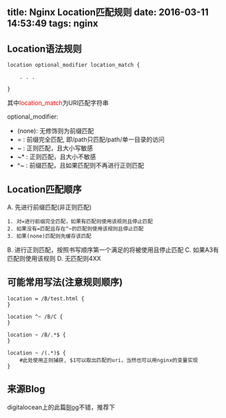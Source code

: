 title: Nginx Location匹配规则
date: 2016-03-11 14:53:49
tags: nginx
---
## Location语法规则

```
location optional_modifier location_match {

    . . .

}
```

其中<font style="color:red">location_match</font>为URI匹配字符串

optional_modifier:

* (none): 无修饰则为前缀匹配
* =     : 前缀完全匹配, 即/path只匹配/path/单一目录的访问
* ~ : 正则匹配，且大小写敏感
* ~* : 正则匹配，且大小不敏感
* ^~ : 前缀匹配，且如果匹配则不再进行正则匹配

## Location匹配顺序

A. 先进行前缀匹配(非正则匹配)

	1. 对=进行前缀完全匹配，如果有匹配则使用该规则且停止匹配
	2. 如果没有=匹配且存在^~的匹配则使用该规则且停止匹配
	3. 如果(none)匹配则先缓存该匹配
B. 进行正则匹配，按照书写顺序第一个满足的将被使用且停止匹配
C. 如果A3有匹配则使用该规则
D. 无匹配则4XX

## 可能常用写法(注意规则顺序)

```
location = /B/test.html {
}

location ^~ /B/C {
}

location ~ /B/.*$ {
}

location ~ /(.*)$ {
    #此处使用正则捕获, $1可以取出匹配的uri，当然也可以用nginx的变量实现
}

```
## 来源Blog
digitalocean上的此篇[Blog](https://www.digitalocean.com/community/tutorials/understanding-nginx-server-and-location-block-selection-algorithms)不错，推荐下
	
